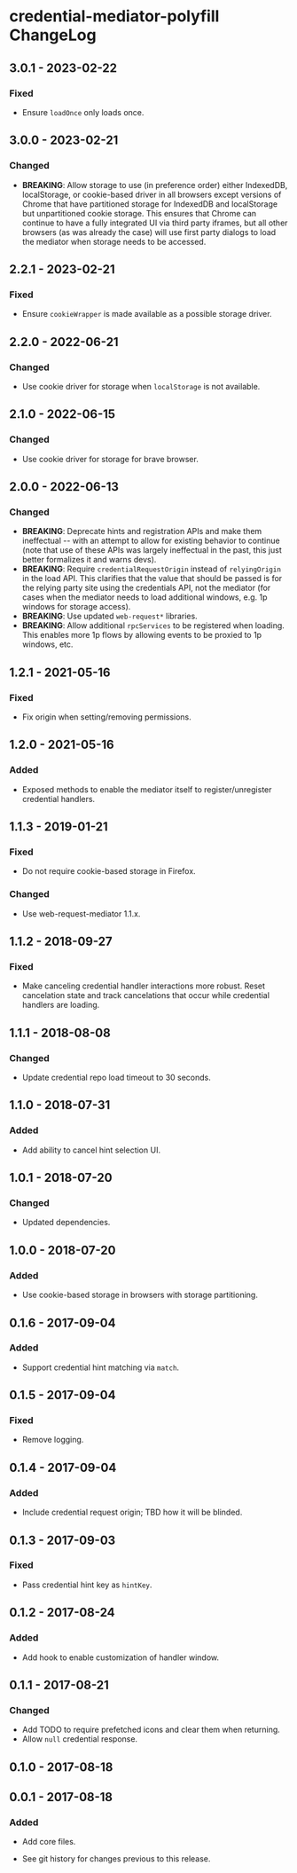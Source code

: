 # credential-mediator-polyfill ChangeLog

## 3.0.1 - 2023-02-22

### Fixed
- Ensure `loadOnce` only loads once.

## 3.0.0 - 2023-02-21

### Changed
- **BREAKING**: Allow storage to use (in preference order) either IndexedDB,
localStorage, or cookie-based driver in all browsers except versions of Chrome
that have partitioned storage for IndexedDB and localStorage but unpartitioned
cookie storage. This ensures that Chrome can continue to have a fully
integrated UI via third party iframes, but all other browsers (as was already
the case) will use first party dialogs to load the mediator when storage needs
to be accessed.

## 2.2.1 - 2023-02-21

### Fixed
- Ensure `cookieWrapper` is made available as a possible storage driver.

## 2.2.0 - 2022-06-21

### Changed
- Use cookie driver for storage when `localStorage` is not available.

## 2.1.0 - 2022-06-15

### Changed
- Use cookie driver for storage for brave browser.

## 2.0.0 - 2022-06-13

### Changed
- **BREAKING**: Deprecate hints and registration APIs and make them
  ineffectual -- with an attempt to allow for existing behavior to
  continue (note that use of these APIs was largely ineffectual in
  the past, this just better formalizes it and warns devs).
- **BREAKING**: Require `credentialRequestOrigin` instead of
  `relyingOrigin` in the load API. This clarifies that the value that
  should be passed is for the relying party site using the credentials
  API, not the mediator (for cases when the mediator needs to load
  additional windows, e.g. 1p windows for storage access).
- **BREAKING**: Use updated `web-request*` libraries.
- **BREAKING**: Allow additional `rpcServices` to be registered when
  loading. This enables more 1p flows by allowing events to be proxied
  to 1p windows, etc.

## 1.2.1 - 2021-05-16

### Fixed
- Fix origin when setting/removing permissions.

## 1.2.0 - 2021-05-16

### Added
- Exposed methods to enable the mediator itself to register/unregister
  credential handlers.

## 1.1.3 - 2019-01-21

### Fixed
- Do not require cookie-based storage in Firefox.

### Changed
- Use web-request-mediator 1.1.x.

## 1.1.2 - 2018-09-27

### Fixed
- Make canceling credential handler interactions more
  robust. Reset cancelation state and track cancelations
  that occur while credential handlers are loading.

## 1.1.1 - 2018-08-08

### Changed
- Update credential repo load timeout to 30 seconds.

## 1.1.0 - 2018-07-31

### Added
- Add ability to cancel hint selection UI.

## 1.0.1 - 2018-07-20

### Changed
- Updated dependencies.

## 1.0.0 - 2018-07-20

### Added
- Use cookie-based storage in browsers with storage partitioning.

## 0.1.6 - 2017-09-04

### Added
- Support credential hint matching via `match`.

## 0.1.5 - 2017-09-04

### Fixed
- Remove logging.

## 0.1.4 - 2017-09-04

### Added
- Include credential request origin; TBD how
  it will be blinded.

## 0.1.3 - 2017-09-03

### Fixed
- Pass credential hint key as `hintKey`.

## 0.1.2 - 2017-08-24

### Added
- Add hook to enable customization of handler window.

## 0.1.1 - 2017-08-21

### Changed
- Add TODO to require prefetched icons and clear them when returning.
- Allow `null` credential response.

## 0.1.0 - 2017-08-18

## 0.0.1 - 2017-08-18

### Added
- Add core files.

- See git history for changes previous to this release.
